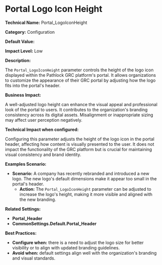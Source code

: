 # Portal Logo Icon Height

**Technical Name:** Portal_LogoIconHeight

**Category:** Configuration

**Default Value:**

**Impact Level:** Low

**Description:**

The `Portal_LogoIconHeight` parameter controls the height of the logo icon displayed within the Pathlock GRC platform's portal. It allows organizations to customize the appearance of their GRC portal by adjusting how the logo fits into the portal's header.

**Business Impact:**

A well-adjusted logo height can enhance the visual appeal and professional look of the portal to users. It contributes to the organization's branding consistency across its digital assets. Misalignment or inappropriate sizing may affect user perception negatively.

**Technical Impact when configured:**

Configuring this parameter adjusts the height of the logo icon in the portal header, affecting how content is visually presented to the user. It does not impact the functionality of the GRC platform but is crucial for maintaining visual consistency and brand identity.

**Examples Scenario:**

- **Scenario:** A company has recently rebranded and introduced a new logo. The new logo's default dimensions make it appear too small in the portal's header.
  - **Action:** The `Portal_LogoIconHeight` parameter can be adjusted to increase the logo's height, making it more visible and aligned with the new branding.

**Related Settings:**

- **Portal_Header**
- **CommonSettings.Default.Portal_Header**

**Best Practices:** 

- **Configure when:** there is a need to adjust the logo size for better visibility or to align with updated branding guidelines.
- **Avoid when:** default settings align well with the organization's branding and visual standards.